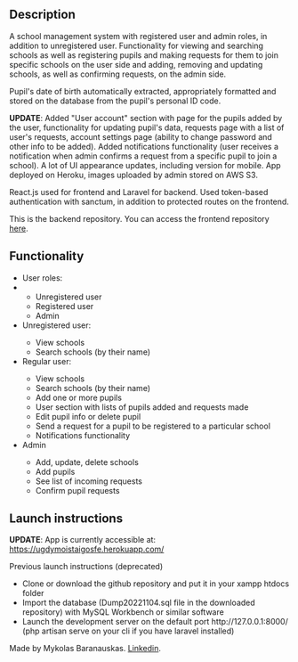 <h2>Description</h2>

A school management system with registered user and admin roles, in addition to unregistered user. Functionality for viewing and searching schools as well as registering pupils and making requests for them to join specific schools on the user side and adding, removing and updating schools, as well as confirming requests, on the admin side.

Pupil's date of birth automatically extracted, appropriately formatted and stored on the database from the pupil's personal ID code.

<b>UPDATE</b>: Added "User account" section with page for the pupils added by the user, functionality for updating pupil's data, requests page with a list of user's requests, account settings page (ability to change password and other info to be added). Added notifications functionality (user receives a notification when admin confirms a request from a specific pupil to join a school). A lot of UI appearance updates, including version for mobile. App deployed on Heroku, images uploaded by admin stored on AWS S3.

React.js used for frontend and Laravel for backend. Used token-based authentication with sanctum, in addition to protected routes on the frontend.

This is the backend repository. You can access the frontend repository <a href = "https://github.com/mykolasbar/ugdymo_istaigos_fe/">here</a>.

<h2>Functionality</h2>

<ul>
    <li>User roles:<li>
        <ul>
            <li>Unregistered user</li>
            <li>Registered user</li>
            <li>Admin</li>
        </ul>
    <li>Unregistered user:</li>
        <ul>
            <li>View schools</li>
            <li>Search schools (by their name)</li>
        </ul>
    <li>Regular user:</li>
        <ul>
            <li>View schools</li>
            <li>Search schools (by their name)</li>
            <li>Add one or more pupils</li>
            <li>User section with lists of pupils added and requests made</li>
            <li>Edit pupil info or delete pupil</li>
            <li>Send a request for a pupil to be registered to a particular school</li>
            <li>Notifications functionality</li>
        </ul>
    <li>Admin</li>
        <ul>
            <li>Add, update, delete schools</li>
            <li>Add pupils</li>
            <li>See list of incoming requests</li>
            <li>Confirm pupil requests</li>
        </ul>
</ul>

<h2>Launch instructions</h2>

<b>UPDATE</b>: App is currently accessible at: <a href="https://ugdymoistaigosfe.herokuapp.com/" target="_blank">https://ugdymoistaigosfe.herokuapp.com/</a>

Previous launch instructions (deprecated)

<ul>
    <li>Clone or download the github repository and put it in your xampp htdocs folder</li>
    <li>Import the database (Dump20221104.sql file in the downloaded repository) with MySQL Workbench or similar software</li>
    <li>Launch the development server on the default port http://127.0.0.1:8000/ (php artisan serve on your cli if you have laravel installed)</li>
</ul>

Made by Mykolas Baranauskas. <a href = "https://www.linkedin.com/in/mykolas-baranauskas-b3809b110/" target = "_blank">Linkedin</a>.
